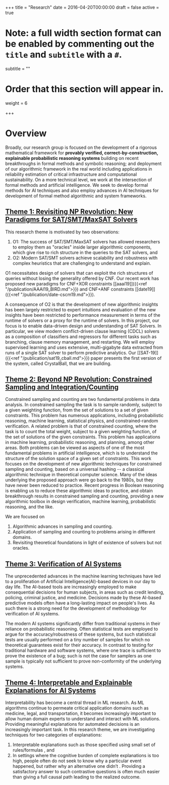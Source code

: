 +++
title = "Research"
date = 2016-04-20T00:00:00
draft = false
active = true


# Note: a full width section format can be enabled by commenting out the `title` and `subtitle` with a `#`.
subtitle = ""

# Order that this section will appear in.
weight = 6

+++

# __Overview__ 

Broadly, our research group is focused on the development of a rigorous mathematical framework for <b> provably verified, correct-by-construction, explainable probabilistic reasoning systems </b> building on recent breakthroughs in formal methods and symbolic reasoning; and deployment of our algorithmic framework in the real world including applications in reliability estimation of critical infrastructure and computational sustainability. On a more technical level, we work at the intersection of formal methods and artificial intelligence. We seek to develop formal methods for AI techniques and also employ advances in AI techniques for development of formal method algorithmic and system frameworks. 


## <u> Theme 1: Revisiting NP Revolution: New Paradigms for SAT/SMT/MaxSAT Solvers </u>

This research theme is motivated by two observations:

1. O1: The success of SAT/SMT/MaxSAT solvers has allowed researchers to employ them as "oracles" inside larger algorithmic components, which give rise to rich structure in the queries to the SAT solvers, and
2. O2: Modern SAT/SMT solvers achieve scalability and robustness with complex heuristics that are challenging to understand and explain. 

O1 necessitates design of solvers that can exploit the rich structures of queries without losing the generality offered by CNF. Our recent work has proposed new paradigms for CNF+XOR constraints
[[aaai19]]({{<ref "/publication/AAAI19_BIRD.md">}}) and CNF+ANF constraints [[date19]]({{<ref "/publication/date-cscm19.md">}}). 

A consequence of O2 is that the development of new algorithmic insights has been largely restricted to expert intuitions and evaluation of the new insights have been restricted to performance measurement in terms of the runtime of solvers or a proxy for the runtime of solvers. In this project, our focus is to enable data-driven design and understanding of SAT Solvers. In particular, we view modern conflict-driven clause learning (CDCL) solvers as a composition of classifiers and regressors for different tasks such as branching, clause memory management, and restarting. We  will employ supervised learning and uses extensive, multi-gigabyte data extracted from runs of a single SAT solver to perform predictive analytics. Our [[SAT-19]]({{<ref "/publication/sat19_cball.md">}}) paper presents the first version of the system, called CrystalBall, that we are building. 

 

## <u> Theme 2: Beyond NP Revolution: Constrained Sampling and Integration/Counting </u>

Constrained sampling and counting are two fundamental problems in data analysis. In constrained sampling the task is to sample randomly, subject to a given weighting function, from the set of solutions to a set of given constraints. This problem has numerous applications, including probabilistic reasoning, machine learning, statistical physics, and constrained-random verification. A related problem is that of constrained counting, where the task is to count the total weight, subject to a given weighting function, of the set of solutions of the given constraints. This problem has applications in machine learning, probabilistic reasoning, and planning, among other areas. Both problems can be viewed as aspects of one of the most fundamental problems in artificial intelligence, which is to understand the structure of the solution space of a given set of constraints. This work focuses on the development of new algorithmic techniques for constrained sampling and counting, based on a universal hashing -- a classical algorithmic technique in theoretical computer science. Many of the ideas underlying the proposed approach were go back to the 1980s, but they have never been reduced to practice. Recent progress in Boolean reasoning is enabling us to reduce these algorithmic ideas to practice, and obtain breakthrough results in constrained sampling and counting, providing a new algorithmic toolbox in design verification, machine learning, probabilistic reasoning, and the like. 

We are focused on

1. Algorithmic advances in sampling and counting.
2. Application of sampling and counting to problems arising in different domains.
3. Revisiting theoretical foundations in light of existence of solvers but not oracles. 


## <u> Theme 3: Verification of AI Systems </u>

The unprecedented advances in the machine learning techniques have led to a proliferation of Artificial Intelligence(AI)-based devices in our day to day life. The AI-based tools are increasingly employed to make consequential decisions for human subjects, in areas such as credit lending, policing, criminal justice, and medicine. Decisions made by these AI-based predictive models often have a long-lasting impact on people's lives. As such there is a strong need for the development of methodology for verification of AI systems. 

The modern AI systems significantly differ from traditional systems in their reliance on probabilistic reasoning.  Often statistical tests are employed to argue for the accuracy/robustness of these systems, but such statistical tests are usually performed on a tiny number of samples for which no theoretical guarantees exist for their accuracy. In contrast to testing for traditional hardware and software systems, where one trace is sufficient to prove the existence of a bug; such is not the case for samplers as one sample is typically not sufficient to prove non-conformity of the underlying systems. 


## <u> Theme 4: Interpretable and Explainable Explanations for AI Systems </u>

Interpretability has become a central thread in ML research. As ML algorithms
continue to permeate critical application domains such as medicine, legal, and
transportation, it becomes increasingly important to allow human domain experts to
understand and interact with ML solutions. Providing meaningful explanations for automated
decisions is an increasingly important task. In this research theme, we are investigating techniques for two categories of explanations:

1. Interpretable explanations such as those specified using small set of rules/formulas , and
2. In settings where the cognitive burden of complete explanations is too high, people often do not seek to know why
a particular event happened, but rather why an alternative one
didn’t . Providing a satisfactory answer to such
contrastive questions is often much easier than giving a full
causal path leading to the realized outcome. 

